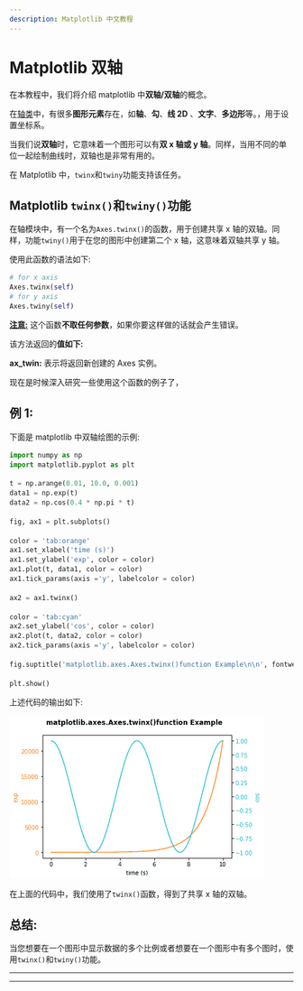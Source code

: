```yaml
---
description: Matplotlib 中文教程
---
```


# Matplotlib 双轴

在本教程中，我们将介绍 matplotlib 中**双轴/双轴**的概念。

在[轴类](https://www.studytonight.com/matplotlib/matplotlib-axes-class)中，有很多**图形元素**存在，如**轴**、**勾**、**线 2D** 、**文字**、**多边形**等。，用于设置坐标系。

当我们说**双轴**时，它意味着一个图形可以有**双 x 轴或 y 轴**。同样，当用不同的单位一起绘制曲线时，双轴也是非常有用的。

在 Matplotlib 中，`twinx`和`twiny`功能支持该任务。

## Matplotlib `twinx()`和`twiny()`功能

在轴模块中，有一个名为`Axes.twinx()`的函数，用于创建共享 x 轴的双轴。同样，功能`twiny()`用于在您的图形中创建第二个 x 轴，这意味着双轴共享 y 轴。

使用此函数的语法如下:

```py
# for x axis
Axes.twinx(self)
# for y axis
Axes.twiny(self)
```

<u>**注意:**</u> 这个函数**不取任何参数**，如果你要这样做的话就会产生错误。

该方法返回的**值如下:**

**ax_twin:** 表示将返回新创建的 Axes 实例。

现在是时候深入研究一些使用这个函数的例子了，

## 例 1:

下面是 matplotlib 中双轴绘图的示例:

```py
import numpy as np 
import matplotlib.pyplot as plt 

t = np.arange(0.01, 10.0, 0.001) 
data1 = np.exp(t) 
data2 = np.cos(0.4 * np.pi * t) 

fig, ax1 = plt.subplots() 

color = 'tab:orange'
ax1.set_xlabel('time (s)') 
ax1.set_ylabel('exp', color = color) 
ax1.plot(t, data1, color = color) 
ax1.tick_params(axis ='y', labelcolor = color) 

ax2 = ax1.twinx() 

color = 'tab:cyan'
ax2.set_ylabel('cos', color = color) 
ax2.plot(t, data2, color = color) 
ax2.tick_params(axis ='y', labelcolor = color) 

fig.suptitle('matplotlib.axes.Axes.twinx()function Example\n\n', fontweight ="bold") 

plt.show() 
```

上述代码的输出如下:

![twin axes matplotlib example](img/ce4d0542c78e3851bec24a97ba30f740.png)

在上面的代码中，我们使用了`twinx()`函数，得到了共享 x 轴的双轴。

## 总结:

当您想要在一个图形中显示数据的多个比例或者想要在一个图形中有多个图时，使用`twinx()`和`twiny()`功能。

* * *

* * *